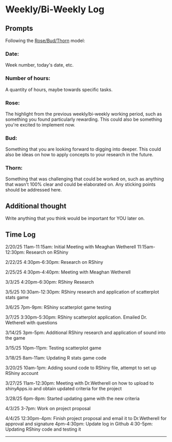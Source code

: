 # Weekly/Bi-Weekly Log

## Prompts
Following the [Rose/Bud/Thorn](https://www.panoramaed.com/blog/rose-bud-thorn-activity-and-worksheet#:~:text=%22Rose%2C%20Bud%2C%20Thorn%22%20is%20a%20mindful%20design%2D,day%2C%20week%2C%20or%20month.) model:

### Date: 
Week number, today's date, etc. 


### Number of hours: 
A quantity of hours, maybe towards specific tasks. 

### Rose:
The highlight from the previous weekly/bi-weekly working period, such as something you found particularly rewarding. This could also be something you're excited to implement now.

### Bud: 
Something that you are looking forward to digging into deeper. This could also be ideas on how to apply concepts to your research in the future. 

### Thorn: 
Something that was challenging that could be worked on, such as anything that wasn't 100% clear and could be elaborated on. Any sticking points should be addressed here. 

## Additional thought
Write anything that you think would be important for YOU later on.




## Time Log
2/20/25
11am-11:15am: Initial Meeting with Meaghan Wetherell
11:15am-12:30pm: Research on RShiny

2/22/25
4:30pm-6:30pm: Research on RShiny

2/25/25
4:30pm-4:40pm: Meeting with Meaghan Wetherell

3/3/25
4:20pm-6:30pm: RShiny Research

3/5/25
10:30am-12:30pm: RShiny research and application of scatterplot stats game

3/6/25
7pm-9pm: RShiny scatterplot game testing

3/7/25
3:30pm-5:30pm: RShiny scatterplot application. Emailed Dr. Wetherell with questions

3/14/25
3pm-5pm: Additional RShiny research and application of sound into the game

3/15/25
10pm-11pm: Testing scatterplot game

3/18/25
8am-11am: Updating R stats game code

3/20/25
10am-1pm: Adding sound code to RShiny file, attempt to set up RShiny account

3/27/25
11am-12:30pm: Meeting with Dr.Wetherell on how to upload to shinyApps.io and obtain updated criteria for the project

3/28/25
6pm-8pm: Started updating game with the new criteria 

4/3/25
3-7pm: Work on project proposal

4/4/25
12:30pm-4pm: Finish project proposal and email it to Dr.Wetherell for approval and signature
4pm-4:30pm: Update log in Github
4:30-5pm: Updating RShiny code and testing it

---

